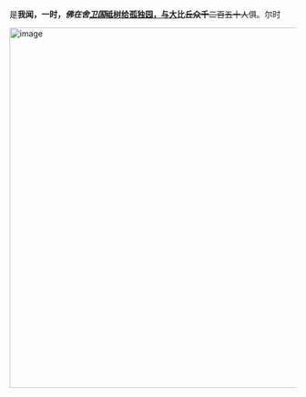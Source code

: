是<span/>**我闻，一时，**<span/>***佛在舍***<span/><ins>***卫国***</ins><span/><ins>**祗树给**</ins><span/>[**孤独园，与大**](https://www\.baidu\.com/)<span/>**比**<span/>~~**丘众千**~~<span/>~~二百五十人~~<span/>俱。尔时


<img width="633" alt="image" src="https://github.com/user-attachments/assets/7e02d614-d4cb-4aec-87a2-49a6bed08e61" />
